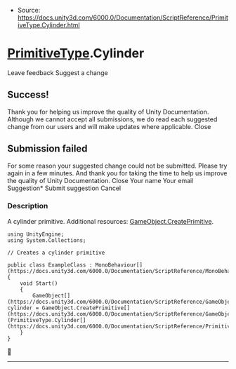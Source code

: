 * Source: https://docs.unity3d.com/6000.0/Documentation/ScriptReference/PrimitiveType.Cylinder.html

#  [PrimitiveType](https://docs.unity3d.com/6000.0/Documentation/ScriptReference/PrimitiveType.html).Cylinder
Leave feedback
Suggest a change
## Success!
Thank you for helping us improve the quality of Unity Documentation. Although we cannot accept all submissions, we do read each suggested change from our users and will make updates where applicable.
Close
## Submission failed
For some reason your suggested change could not be submitted. Please <a>try again</a> in a few minutes. And thank you for taking the time to help us improve the quality of Unity Documentation.
Close
Your name Your email Suggestion* Submit suggestion
Cancel
### Description
A cylinder primitive.
Additional resources: [GameObject.CreatePrimitive](https://docs.unity3d.com/6000.0/Documentation/ScriptReference/GameObject.CreatePrimitive.html).
```
using UnityEngine;
using System.Collections;  
  
// Creates a cylinder primitive  
  
public class ExampleClass : MonoBehaviour[](https://docs.unity3d.com/6000.0/Documentation/ScriptReference/MonoBehaviour.html)
{
    void Start()
    {
        GameObject[](https://docs.unity3d.com/6000.0/Documentation/ScriptReference/GameObject.html) cylinder = GameObject.CreatePrimitive[](https://docs.unity3d.com/6000.0/Documentation/ScriptReference/GameObject.CreatePrimitive.html)(PrimitiveType.Cylinder[](https://docs.unity3d.com/6000.0/Documentation/ScriptReference/PrimitiveType.Cylinder.html));
    }
}

```

* * *
